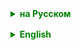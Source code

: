 <details style="margin-top: 16px">
  <summary style="cursor: pointer; color: green;"><b>на Русском</b></summary>

## Set

Интерфейс `Set` в Java является частью Java Collections Framework и представляет собой коллекцию, которая не содержит повторяющихся элементов. Это один из фундаментальных интерфейсов в Java, который используется для хранения уникальных элементов.

### Основные характеристики интерфейса Set:

1. **Уникальность элементов:** Коллекция не может содержать дублирующиеся элементы.
2. **Нет гарантии порядка:** Элементы в `Set` обычно не упорядочены; порядок их хранения может не соответствовать порядку добавления.
3. **Равенство элементов:** Равенство элементов определяется через методы `equals` и `hashCode`.

### Основные методы интерфейса Set:

- `add(E e)`: Добавляет указанный элемент в Set (если он ещё не присутствует в коллекции).
- `remove(Object o)`: Удаляет указанный элемент из Set, если он присутствует.
- `contains(Object o)`: Возвращает `true`, если Set содержит указанный элемент.
- `size()`: Возвращает количество элементов в Set.
- `isEmpty()`: Проверяет, пуст ли Set.
- `iterator()`: Возвращает итератор для элементов в Set.
- `clear()`: Удаляет все элементы из Set.

### Основные реализации интерфейса Set:

1. **HashSet:**
  - Основан на хэш-таблице (HashMap).
  - Хорошая производительность: операции `add`, `remove`, и `contains` имеют постоянное время выполнения (в среднем случае).
  - Не гарантирует порядок элементов.

2. **LinkedHashSet:**
  - Сохраняет порядок добавления элементов.
  - Немного медленнее, чем `HashSet` из-за дополнительных затрат на поддержание порядка элементов.

3. **TreeSet:**
  - Реализован в виде красно-черного дерева.
  - Элементы упорядочены в соответствии с их естественным порядком или компаратором, переданным при создании.
  - Операции `add`, `remove`, и `contains` выполняются за время O(log n).

### Когда использовать Set:

- Когда нужно хранить набор уникальных элементов.
- Когда важна производительность при проверке наличия элемента в коллекции.
- Когда не требуется сохранение порядка элементов, можно использовать `HashSet`.
- Когда требуется сохранить порядок вставки, следует использовать `LinkedHashSet`.
- Когда необходим упорядоченный набор данных, следует использовать `TreeSet`.

### Пример использования Set:

```
Set<String> hashSet = new HashSet<>();
hashSet.add("Apple");
hashSet.add("Banana");
hashSet.add("Cherry");

// Попытка добавить дублирующийся элемент
boolean isAdded = hashSet.add("Apple"); // вернет false

// Пройтись по элементам
for (String fruit : hashSet) {
    System.out.println(fruit);
}
```

Класс `Collections` также предоставляет статические методы, такие как `unmodifiableSet(Set<? extends T>)`, для создания неизменяемых версий `Set`. Это может быть полезно, когда вы хотите предоставить доступ к своей коллекции, не позволяя изменять её содержимое.


</details>

<details style="margin-top: 16px">
  <summary style="cursor: pointer; color: green;"><b>English</b></summary>

## Set
The `Set` interface in Java is part of the Java Collections Framework and represents a collection that contains no duplicate elements. It is one of the fundamental interfaces in Java used for storing unique elements.

### Key Characteristics of the Set Interface:

1. **Uniqueness of Elements:** The collection cannot contain duplicate elements.
2. **No Guarantee of Order:** Elements in a `Set` are generally unordered; the storage order may not correspond to the order of addition.
3. **Equality of Elements:** Equality of elements is determined through the `equals` and `hashCode` methods.

### Core Methods of the Set Interface:

- `add(E e)`: Adds the specified element to the Set if it is not already present in the collection.
- `remove(Object o)`: Removes the specified element from the Set if it is present.
- `contains(Object o)`: Returns `true` if the Set contains the specified element.
- `size()`: Returns the number of elements in the Set.
- `isEmpty()`: Checks whether the Set is empty.
- `iterator()`: Returns an iterator for the elements in the Set.
- `clear()`: Removes all elements from the Set.

### Main Implementations of the Set Interface:

1. **HashSet:**
  - Based on a hash table (HashMap).
  - Good performance: operations `add`, `remove`, and `contains` have constant time complexity (on average).
  - Does not guarantee the order of elements.

2. **LinkedHashSet:**
  - Maintains the order of elements as they were added.
  - Slightly slower than `HashSet` due to the additional costs of maintaining element order.

3. **TreeSet:**
  - Implemented as a red-black tree.
  - Elements are ordered according to their natural order or by a comparator provided at set creation.
  - Operations `add`, `remove`, and `contains` are executed in O(log n) time.

### When to Use Set:

- When a collection of unique elements is needed.
- When performance is important when checking for the presence of an element in a collection.
- When the order of elements is not needed, `HashSet` can be used.
- When the insertion order needs to be maintained, `LinkedHashSet` should be used.
- When an ordered set of data is required, `TreeSet` should be used.

### Example of Using Set:

```
Set<String> hashSet = new HashSet<>();
hashSet.add("Apple");
hashSet.add("Banana");
hashSet.add("Cherry");

// Attempt to add a duplicate element
boolean isAdded = hashSet.add("Apple"); // will return false

// Iterate through the elements
for (String fruit : hashSet) {
    System.out.println(fruit);
}
```

The `Collections` class also provides static methods, such as `unmodifiableSet(Set<? extends T>)`, to create immutable versions of `Set`. This can be useful when you want to provide access to your collection without allowing its content to be modified.

</details>